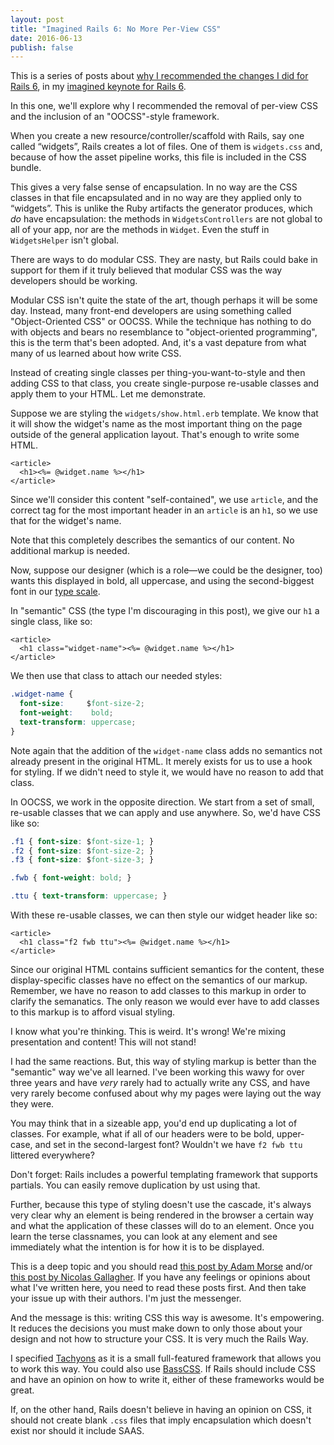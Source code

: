 ```yaml
---
layout: post
title: "Imagined Rails 6: No More Per-View CSS"
date: 2016-06-13
publish: false
---
```


This is a series of posts about [why I recommended the changes I did for Rails 6][rails6-why-intro], in my [imagined keynote
for Rails 6][rails6post].

In this one, we'll explore why I recommended the removal of per-view CSS and the inclusion of an "OOCSS"-style framework.

<!-- more -->

When you create a new resource/controller/scaffold with Rails, say one called “widgets”, Rails creates a lot of files.  One of them is `widgets.css` and, because of how the asset pipeline works, this file is included in the CSS bundle.

This gives a very false sense of encapsulation.  In no way are the CSS classes in that file encapsulated and in no way are they applied only to “widgets”.  This is unlike the Ruby artifacts the generator produces, which *do* have encapsulation: the methods in `WidgetsControllers` are not global to all of your app, nor are the methods in `Widget`.  Even the stuff in `WidgetsHelper` isn't global.

There are ways to do modular CSS.  They are nasty, but Rails could bake in support for them if it truly believed that modular CSS was the way developers should be working.

Modular CSS isn't quite the state of the art, though perhaps it will be some day.  Instead, many front-end developers are using something called "Object-Oriented CSS" or OOCSS.  While the technique has nothing to do with objects and bears no resemblance to "object-oriented programming", this is the term that's been adopted.  And, it's a vast depature from what many of us learned about how write CSS.

Instead of creating single classes per thing-you-want-to-style and then adding CSS to that class, you create single-purpose re-usable classes and apply them to your HTML.  Let me demonstrate.

Suppose we are styling the `widgets/show.html.erb` template.  We know that it will show the widget's name as the most important thing on the page outside of the general application layout.  That's enough to write some HTML.

```erb
<article>
  <h1><%= @widget.name %></h1>
</article>
```

Since we'll consider this content "self-contained", we use `article`, and the correct tag for the most important header in an `article` is an `h1`, so we use that for the widget's name.

Note that this completely describes the semantics of our content.  No additional markup is needed.

Now, suppose our designer (which is a role—we could be the designer, too) wants this displayed in bold, all uppercase, and using the second-biggest font in our [type scale](http://alistapart.com/article/more-meaningful-typography).

In "semantic" CSS (the type I'm discouraging in this post), we give our `h1` a single class, like so:

```erb
<article>
  <h1 class="widget-name"><%= @widget.name %></h1>
</article>
```

We then use that class to attach our needed styles:

```css
.widget-name {
  font-size:     $font-size-2;
  font-weight:    bold;
  text-transform: uppercase;
}
```

Note again that the addition of the `widget-name` class adds no semantics not already present in the original HTML.  It merely exists for us to use a hook for styling.  If we didn't need to style it, we would have no reason to add that class.

In OOCSS, we work in the opposite direction.  We start from a set of small, re-usable classes that we can apply and use anywhere.  So, we'd have CSS like so:

```css
.f1 { font-size: $font-size-1; }
.f2 { font-size: $font-size-2; }
.f3 { font-size: $font-size-3; }

.fwb { font-weight: bold; }

.ttu { text-transform: uppercase; }
```

With these re-usable classes, we can then style our widget header like so:

```erb
<article>
  <h1 class="f2 fwb ttu"><%= @widget.name %></h1>
</article>
```

Since our original HTML contains sufficient semantics for the content, these display-specific classes have no effect on the semantics of our markup.  Remember, we have no reason to add classes to this markup in order to clarify the semanatics.  The only reason we would ever have to add classes to this markup is to afford visual styling.

I know what you're thinking.  This is weird.  It's wrong!  We're mixing presentation and content!  This will not stand!

I had the same reactions. But, this way of styling markup is better than the "semantic" way we've all learned.
I've been working this wawy for over three years and have *very* rarely had to actually write any CSS, and have very rarely become confused about why my pages were laying out the way they were.

You may think that in a sizeable app, you'd end up duplicating a lot of classes.  For example, what if all of our headers were to be bold, upper-case, and set in the second-largest font?  Wouldn't we have `f2 fwb ttu` littered everywhere?

Don't forget: Rails includes a powerful templating framework that supports partials.  You can easily remove duplication by ust using that.

Further, because this type of styling doesn't use the cascade, it's always very clear why an element is being rendered in the browser a certain way and what the application of these classes will do to an element. Once you learn the terse classnames, you can look at any element and see immediately what the intention is for how it is to be displayed.

This is a deep topic and you should read [this post by Adam Morse](http://mrmrs.io/writing/2016/03/24/scalable-css/) and/or [this post by Nicolas Gallagher](http://nicolasgallagher.com/about-html-semantics-front-end-architecture/).  If you have any feelings or opinions about what I've written here, you need to read these posts first.  And then take your issue up with their authors.  I'm just the messenger.

And the message is this:  writing CSS this way is awesome.  It's empowering.  It reduces the decisions you must make down to only those about your design and not how to structure your CSS.  It is very much the Rails Way.

I specified [Tachyons](http://tachyons.io) as it is a small full-featured framework that allows you to work this way.  You could also use [BassCSS](http://www.basscss.com/).  If Rails should include CSS and have an opinion on how to write it, either of these frameworks would be great.

If, on the other hand, Rails doesn't believe in having an opinion on CSS, it should not create blank `.css` files that imply encapsulation which doesn't exist nor should it include SAAS.


[rails6-why-intro]: http://naildrivin5.com/blog/2016/06/12/why-did-i-recommend-XX-for-rails-6.html
[rails6post]: http://naildrivin5.com/blog/2016/05/17/announcing-rails-6-an-imagined-roadmap.html
